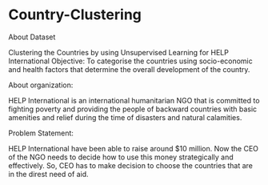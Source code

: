 # Country-Clustering

About Dataset

Clustering the Countries by using Unsupervised Learning for HELP International Objective: To categorise the countries using socio-economic and health factors that determine the overall development of the country.

About organization:

HELP International is an international humanitarian NGO that is committed to fighting poverty and providing the people of backward countries with basic amenities and relief during the time of disasters and natural calamities.

Problem Statement:

HELP International have been able to raise around $10 million. Now the CEO of the NGO needs to decide how to use this money strategically and effectively. So, CEO has to make decision to choose the countries that are in the direst need of aid.
